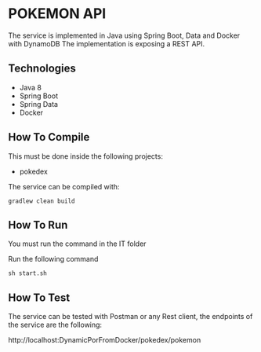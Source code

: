 POKEMON API
==========================================

The service is implemented in Java using Spring Boot, Data and Docker with DynamoDB
The implementation is exposing a REST API.


Technologies
------------

- Java 8
- Spring Boot
- Spring Data
- Docker

How To Compile
--------------

This must be done inside the following projects:
 - pokedex

The service can be compiled with:
```
gradlew clean build
```

How To Run
----------

You must run the command in the IT folder

Run the following command
```
sh start.sh
```

How To Test
----------

The service can be tested with Postman or any Rest client, the endpoints of the service are the following:

http://localhost:DynamicPorFromDocker/pokedex/pokemon
